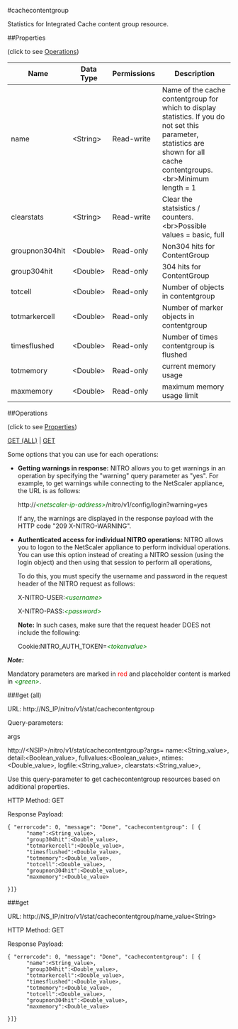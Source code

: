 #cachecontentgroup

Statistics for Integrated Cache content group resource.


##Properties 
<span>(click to see [Operations](#operations))</span>


<table><thead><tr><th>Name</th><th> Data Type</th><th> Permissions</th><th>Description</th></tr></thead><tbody><tr><td>name</td><td>&lt;String></td><td>Read-write</td><td>Name of the cache contentgroup for which to display statistics. If you do not set this parameter, statistics are shown for all cache contentgroups.&lt;br>Minimum length = 1</td><tr><tr><td>clearstats</td><td>&lt;String></td><td>Read-write</td><td>Clear the statsistics / counters.&lt;br>Possible values = basic, full</td><tr><tr><td>groupnon304hit</td><td>&lt;Double></td><td>Read-only</td><td>Non304 hits for ContentGroup</td><tr><tr><td>group304hit</td><td>&lt;Double></td><td>Read-only</td><td>304 hits for ContentGroup</td><tr><tr><td>totcell</td><td>&lt;Double></td><td>Read-only</td><td>Number of objects in contentgroup</td><tr><tr><td>totmarkercell</td><td>&lt;Double></td><td>Read-only</td><td>Number of marker objects in contentgroup</td><tr><tr><td>timesflushed</td><td>&lt;Double></td><td>Read-only</td><td>Number of times contentgroup is flushed</td><tr><tr><td>totmemory</td><td>&lt;Double></td><td>Read-only</td><td>current memory usage</td><tr><tr><td>maxmemory</td><td>&lt;Double></td><td>Read-only</td><td>maximum memory usage limit</td><tr></tbody></table>
##Operations 
<span>(click to see [Properties](#properties))</span>


[GET (ALL)](#get-(all)) | [GET](#get)


Some options that you can use for each operations:
<ul><li><p><b>Getting warnings in response:</b> NITRO allows you to get warnings in an operation by specifying the "warning" query parameter as "yes". For example, to get warnings while connecting to the NetScaler appliance, the URL is as follows:</p><p>http://<span style="color:green;font-style:italic;">&lt;netscaler-ip-address&gt;</span>/nitro/v1/config/login?warning=yes</p><p>If any, the warnings are displayed in the response payload with the HTTP code "209 X-NITRO-WARNING".</p></li><li><p><b>Authenticated access for individual NITRO operations:</b> NITRO allows you to logon to the NetScaler appliance to perform individual operations. You can use this option instead of creating a NITRO session (using the login object) and then using that session to perform all operations,</p><p>To do this, you must specify the username and password in the request header of the NITRO request as follows:</p><p>X-NITRO-USER:<span style="color:green;font-style:italic;">&lt;username&gt;</span></p><p>X-NITRO-PASS:<span style="color:green;font-style:italic;">&lt;password&gt;</span></p><p><b>Note:</b> In such cases, make sure that the request header DOES not include the following:</p><p>Cookie:NITRO_AUTH_TOKEN=<span style="color:green;font-style:italic;">&lt;tokenvalue&gt;</span></p></li></ul>



***Note:*** 
Mandatory parameters are marked in <span style="color:#FF0000;">red</span> and placeholder content is marked in <span style="color:green;font-style:italic">&lt;green&gt;</span>.

###get (all)



URL: http://NS_IP/nitro/v1/stat/cachecontentgroup
Query-parameters:
args
http://&lt;NSIP&gt;/nitro/v1/stat/cachecontentgroup?args=      name:&lt;String_value&gt;,      detail:&lt;Boolean_value&gt;,      fullvalues:&lt;Boolean_value&gt;,      ntimes:&lt;Double_value&gt;,      logfile:&lt;String_value&gt;,      clearstats:&lt;String_value&gt;,
Use this query-parameter to get cachecontentgroup resources based on additional properties.



HTTP Method: GET
Response Payload: ```{ "errorcode": 0, "message": "Done", "cachecontentgroup": [ {      "name":<String_value>,      "group304hit":<Double_value>,      "totmarkercell":<Double_value>,      "timesflushed":<Double_value>,      "totmemory":<Double_value>,      "totcell":<Double_value>,      "groupnon304hit":<Double_value>,      "maxmemory":<Double_value>}]}```



###get



URL: http://NS_IP/nitro/v1/stat/cachecontentgroup/name_value&lt;String&gt;
HTTP Method: GET
Response Payload: ```{ "errorcode": 0, "message": "Done", "cachecontentgroup": [ {      "name":<String_value>,      "group304hit":<Double_value>,      "totmarkercell":<Double_value>,      "timesflushed":<Double_value>,      "totmemory":<Double_value>,      "totcell":<Double_value>,      "groupnon304hit":<Double_value>,      "maxmemory":<Double_value>}]}```



